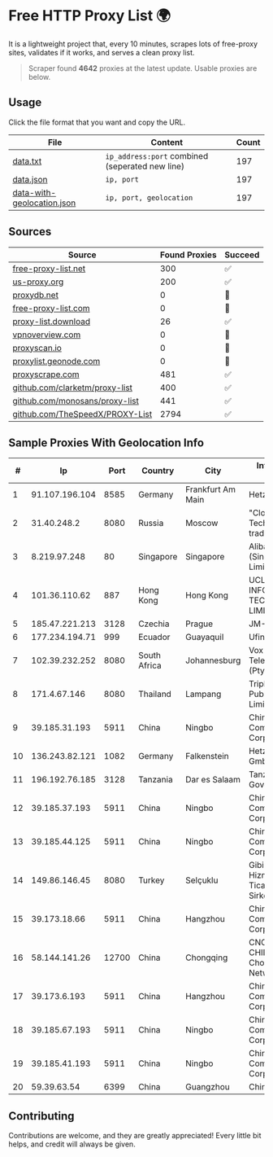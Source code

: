 
# Free HTTP Proxy List 🌍

It is a lightweight project that, every 10 minutes, scrapes lots of free-proxy sites, validates if it works, and serves a clean proxy list.


> Scraper found **4642** proxies at the latest update. Usable proxies are below.

## Usage

Click the file format that you want and copy the URL.


|File|Content|Count|
|----|-------|-----|
|[data.txt](https://raw.githubusercontent.com/themiralay/Proxy-List-World/master/data.txt)|`ip_address:port` combined (seperated new line)|197|
|[data.json](https://raw.githubusercontent.com/themiralay/Proxy-List-World/master/data.json)|`ip, port`|197|
|[data-with-geolocation.json](https://raw.githubusercontent.com/themiralay/Proxy-List-World/master/data-with-geolocation.json)|`ip, port, geolocation`|197|

## Sources

|Source|Found Proxies|Succeed|
|------|-------------|-------|
|[free-proxy-list.net](https://free-proxy-list.net)|300|✅|
|[us-proxy.org](https://www.us-proxy.org)|200|✅|
|[proxydb.net](http://proxydb.net)|0|🚫|
|[free-proxy-list.com](https://free-proxy-list.com/?page=&port=&type%5B%5D=http&type%5B%5D=https&up_time=0&search=Search)|0|🚫|
|[proxy-list.download](https://www.proxy-list.download/HTTP)|26|✅|
|[vpnoverview.com](https://vpnoverview.com/privacy/anonymous-browsing/free-proxy-servers)|0|🚫|
|[proxyscan.io](https://www.proxyscan.io)|0|🚫|
|[proxylist.geonode.com](https://proxylist.geonode.com/api/proxy-list?limit=300&page=1&sort_by=lastChecked&sort_type=desc&protocols=http,https)|0|🚫|
|[proxyscrape.com](https://api.proxyscrape.com/v2/?request=displayproxies&protocol=http&timeout=10000&country=all&ssl=all&anonymity=all)|481|✅|
|[github.com/clarketm/proxy-list](https://raw.githubusercontent.com/clarketm/proxy-list/master/proxy-list-raw.txt)|400|✅|
|[github.com/monosans/proxy-list](https://raw.githubusercontent.com/monosans/proxy-list/main/proxies/http.txt)|441|✅|
|[github.com/TheSpeedX/PROXY-List](https://raw.githubusercontent.com/TheSpeedX/PROXY-List/master/http.txt)|2794|✅|


## Sample Proxies With Geolocation Info

|#|Ip|Port|Country|City|Internet Service Provider|
|-|--|----|-------|----|-------------------------|
|1|91.107.196.104|8585|Germany|Frankfurt Am Main|Hetzner Online AG|
|2|31.40.248.2|8080|Russia|Moscow|"Cloud Technologies" LLC trading as Cloud.ru|
|3|8.219.97.248|80|Singapore|Singapore|Alibaba Cloud (Singapore) Private Limited|
|4|101.36.110.62|887|Hong Kong|Hong Kong|UCLOUD INFORMATION TECHNOLOGY (HK) LIMITED|
|5|185.47.221.213|3128|Czechia|Prague|JM-Net, z.s.|
|6|177.234.194.71|999|Ecuador|Guayaquil|Ufinet Panama S.A.|
|7|102.39.232.252|8080|South Africa|Johannesburg|Vox Telecommunications (Pty) Limited|
|8|171.4.67.146|8080|Thailand|Lampang|Triple T Broadband Public Company Limited|
|9|39.185.31.193|5911|China|Ningbo|China Mobile Communications Corporation|
|10|136.243.82.121|1082|Germany|Falkenstein|Hetzner Online GmbH|
|11|196.192.76.185|3128|Tanzania|Dar es Salaam|Tanzania e-Government Agency|
|12|39.185.37.193|5911|China|Ningbo|China Mobile Communications Corporation|
|13|39.185.44.125|5911|China|Ningbo|China Mobile Communications Corporation|
|14|149.86.146.45|8080|Turkey|Selçuklu|Gibirnet Iletisim Hizmetleri Sanayi VE Ticaret Limited Sirketi|
|15|39.173.18.66|5911|China|Hangzhou|China Mobile Communications Corporation|
|16|58.144.141.26|12700|China|Chongqing|CNC Group CHINA169 Chongqing Province Network|
|17|39.173.6.193|5911|China|Hangzhou|China Mobile Communications Corporation|
|18|39.185.67.193|5911|China|Ningbo|China Mobile Communications Corporation|
|19|39.185.41.193|5911|China|Ningbo|China Mobile Communications Corporation|
|20|59.39.63.54|6399|China|Guangzhou|Chinanet|



## Contributing

Contributions are welcome, and they are greatly appreciated! Every
little bit helps, and credit will always be given.


